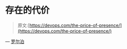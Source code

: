 # 存在的代价

> 原文:[https://devops.com/the-price-of-presence/](https://devops.com/the-price-of-presence/)

— [罗尔泊](https://devops.com/author/breselman/)